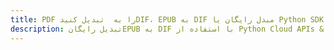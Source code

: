 ---title: PDF را به  تبدیل کنیدDIF، EPUB به DIF مبدل رایگان یا Python SDKdescription: تبدیل رایگانEPUB به DIF با استفاده از Python Cloud APIs & SDK همچنین اسناد PDF را در Cloud ایجاد، ویرایش و رندر کنید.---